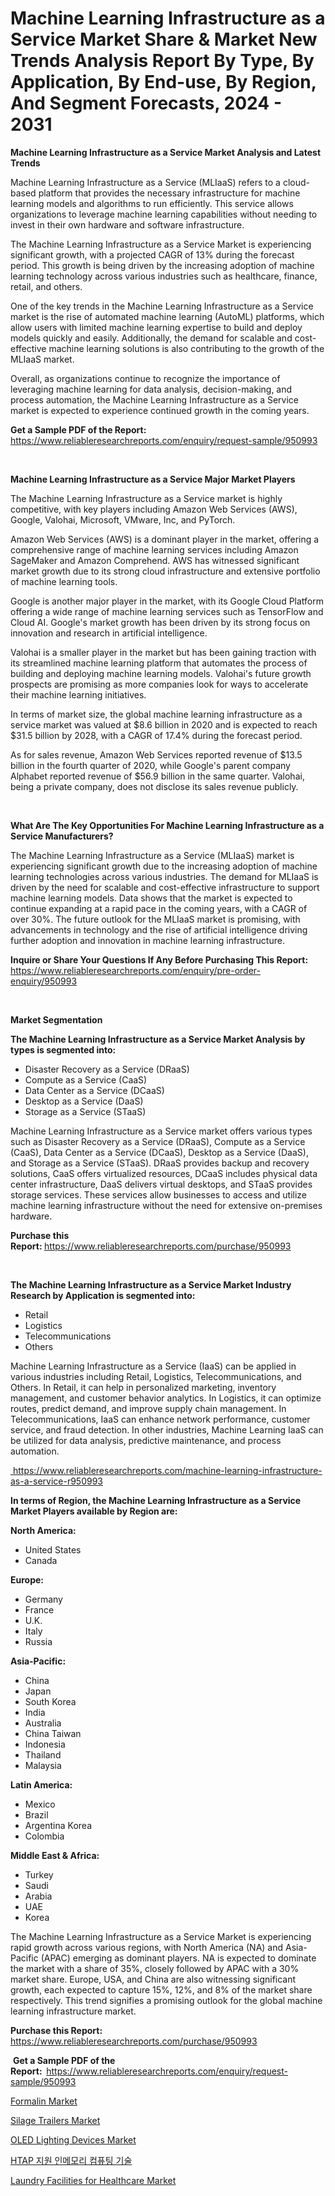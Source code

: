 <p><h1>Machine Learning Infrastructure as a Service Market Share & Market New Trends Analysis Report By Type, By Application, By End-use, By Region, And Segment Forecasts, 2024 - 2031</h1></p><p><strong>Machine Learning Infrastructure as a Service Market Analysis and Latest Trends</strong></p>
<p><p>Machine Learning Infrastructure as a Service (MLIaaS) refers to a cloud-based platform that provides the necessary infrastructure for machine learning models and algorithms to run efficiently. This service allows organizations to leverage machine learning capabilities without needing to invest in their own hardware and software infrastructure.</p><p>The Machine Learning Infrastructure as a Service Market is experiencing significant growth, with a projected CAGR of 13% during the forecast period. This growth is being driven by the increasing adoption of machine learning technology across various industries such as healthcare, finance, retail, and others.</p><p>One of the key trends in the Machine Learning Infrastructure as a Service market is the rise of automated machine learning (AutoML) platforms, which allow users with limited machine learning expertise to build and deploy models quickly and easily. Additionally, the demand for scalable and cost-effective machine learning solutions is also contributing to the growth of the MLIaaS market.</p><p>Overall, as organizations continue to recognize the importance of leveraging machine learning for data analysis, decision-making, and process automation, the Machine Learning Infrastructure as a Service market is expected to experience continued growth in the coming years.</p></p>
<p><strong>Get a Sample PDF of the Report:&nbsp;</strong> <a href="https://www.reliableresearchreports.com/enquiry/request-sample/950993">https://www.reliableresearchreports.com/enquiry/request-sample/950993</a></p>
<p>&nbsp;</p>
<p><strong>Machine Learning Infrastructure as a Service Major Market Players</strong></p>
<p><p>The Machine Learning Infrastructure as a Service market is highly competitive, with key players including Amazon Web Services (AWS), Google, Valohai, Microsoft, VMware, Inc, and PyTorch. </p><p>Amazon Web Services (AWS) is a dominant player in the market, offering a comprehensive range of machine learning services including Amazon SageMaker and Amazon Comprehend. AWS has witnessed significant market growth due to its strong cloud infrastructure and extensive portfolio of machine learning tools. </p><p>Google is another major player in the market, with its Google Cloud Platform offering a wide range of machine learning services such as TensorFlow and Cloud AI. Google's market growth has been driven by its strong focus on innovation and research in artificial intelligence. </p><p>Valohai is a smaller player in the market but has been gaining traction with its streamlined machine learning platform that automates the process of building and deploying machine learning models. Valohai's future growth prospects are promising as more companies look for ways to accelerate their machine learning initiatives. </p><p>In terms of market size, the global machine learning infrastructure as a service market was valued at $8.6 billion in 2020 and is expected to reach $31.5 billion by 2028, with a CAGR of 17.4% during the forecast period.</p><p>As for sales revenue, Amazon Web Services reported revenue of $13.5 billion in the fourth quarter of 2020, while Google's parent company Alphabet reported revenue of $56.9 billion in the same quarter. Valohai, being a private company, does not disclose its sales revenue publicly.</p></p>
<p>&nbsp;</p>
<p><strong>What Are The Key Opportunities For Machine Learning Infrastructure as a Service Manufacturers?</strong></p>
<p><p>The Machine Learning Infrastructure as a Service (MLIaaS) market is experiencing significant growth due to the increasing adoption of machine learning technologies across various industries. The demand for MLIaaS is driven by the need for scalable and cost-effective infrastructure to support machine learning models. Data shows that the market is expected to continue expanding at a rapid pace in the coming years, with a CAGR of over 30%. The future outlook for the MLIaaS market is promising, with advancements in technology and the rise of artificial intelligence driving further adoption and innovation in machine learning infrastructure.</p></p>
<p><strong>Inquire or Share Your Questions If Any Before Purchasing This Report:</strong> <a href="https://www.reliableresearchreports.com/enquiry/pre-order-enquiry/950993">https://www.reliableresearchreports.com/enquiry/pre-order-enquiry/950993</a></p>
<p>&nbsp;</p>
<p><strong>Market Segmentation</strong></p>
<p><strong>The Machine Learning Infrastructure as a Service Market Analysis by types is segmented into:</strong></p>
<p><ul><li>Disaster Recovery as a Service (DRaaS)</li><li>Compute as a Service (CaaS)</li><li>Data Center as a Service (DCaaS)</li><li>Desktop as a Service (DaaS)</li><li>Storage as a Service (STaaS)</li></ul></p>
<p><p>Machine Learning Infrastructure as a Service market offers various types such as Disaster Recovery as a Service (DRaaS), Compute as a Service (CaaS), Data Center as a Service (DCaaS), Desktop as a Service (DaaS), and Storage as a Service (STaaS). DRaaS provides backup and recovery solutions, CaaS offers virtualized resources, DCaaS includes physical data center infrastructure, DaaS delivers virtual desktops, and STaaS provides storage services. These services allow businesses to access and utilize machine learning infrastructure without the need for extensive on-premises hardware.</p></p>
<p><strong>Purchase this Report:&nbsp;</strong><a href="https://www.reliableresearchreports.com/purchase/950993">https://www.reliableresearchreports.com/purchase/950993</a></p>
<p>&nbsp;</p>
<p><strong>The Machine Learning Infrastructure as a Service Market Industry Research by Application is segmented into:</strong></p>
<p><ul><li>Retail</li><li>Logistics</li><li>Telecommunications</li><li>Others</li></ul></p>
<p><p>Machine Learning Infrastructure as a Service (IaaS) can be applied in various industries including Retail, Logistics, Telecommunications, and Others. In Retail, it can help in personalized marketing, inventory management, and customer behavior analytics. In Logistics, it can optimize routes, predict demand, and improve supply chain management. In Telecommunications, IaaS can enhance network performance, customer service, and fraud detection. In other industries, Machine Learning IaaS can be utilized for data analysis, predictive maintenance, and process automation.</p></p>
<p><a href="https://www.reliableresearchreports.com/machine-learning-infrastructure-as-a-service-r950993">&nbsp;https://www.reliableresearchreports.com/machine-learning-infrastructure-as-a-service-r950993</a></p>
<p><strong>In terms of Region, the Machine Learning Infrastructure as a Service Market Players available by Region are:</strong></p>
<p>
    <p> <strong> North America: </strong>
        <ul>
            <li>United States</li>
            <li>Canada</li>
        </ul>
        </p> 
    <p> <strong> Europe: </strong>
        <ul>
            <li>Germany</li>
            <li>France</li>
            <li>U.K.</li>
            <li>Italy</li>
            <li>Russia</li>
        </ul>
        </p> 
    <p> <strong> Asia-Pacific: </strong>
        <ul>
            <li>China</li>
            <li>Japan</li>
            <li>South Korea</li>
            <li>India</li>
            <li>Australia</li>
            <li>China Taiwan</li>
            <li>Indonesia</li>
            <li>Thailand</li>
            <li>Malaysia</li>
        </ul>
        </p> 
    <p> <strong> Latin America: </strong>
        <ul>
            <li>Mexico</li>
            <li>Brazil</li>
            <li>Argentina Korea</li>
            <li>Colombia</li>
        </ul>
        </p> 
    <p> <strong> Middle East & Africa: </strong>
        <ul>
            <li>Turkey</li>
            <li>Saudi</li>
            <li>Arabia</li>
            <li>UAE</li>
            <li>Korea</li>
        </ul>
    </p>
    </p>
<p><p>The Machine Learning Infrastructure as a Service Market is experiencing rapid growth across various regions, with North America (NA) and Asia-Pacific (APAC) emerging as dominant players. NA is expected to dominate the market with a share of 35%, closely followed by APAC with a 30% market share. Europe, USA, and China are also witnessing significant growth, each expected to capture 15%, 12%, and 8% of the market share respectively. This trend signifies a promising outlook for the global machine learning infrastructure market.</p></p>
<p><strong>Purchase this Report: </strong><a href="https://www.reliableresearchreports.com/purchase/950993">https://www.reliableresearchreports.com/purchase/950993</a></p>
<p>&nbsp;<strong>Get a Sample PDF of the Report:&nbsp;&nbsp;</strong><a href="https://www.reliableresearchreports.com/enquiry/request-sample/950993">https://www.reliableresearchreports.com/enquiry/request-sample/950993</a></p>
<p><strong></strong></p>
<p><p><a href="https://www.linkedin.com/pulse/formalin-market-size-growing-cagr-61-report-covers-analysis-0awaf?trackingId=gFk1uRs1RlWKVeQJK5udeA%3D%3D">Formalin Market</a></p><p><a href="https://medium.com/@sjdhshjc2456654/silage-trailers-market-size-share-analysis-growth-trends-forecasts-2024-2031-80d8607aa8ba">Silage Trailers Market</a></p><p><a href="https://github.com/ctanaka235/Market-Research-Report-List-1/blob/main/oled-lighting-devices-market.md">OLED Lighting Devices Market</a></p><p><a href="https://github.com/fredrickeglers/Market-Research-Report-List-4/blob/main/420044283138.md">HTAP 지원 인메모리 컴퓨팅 기술</a></p><p><a href="https://github.com/JermaineCrona2023/Market-Research-Report-List-2/blob/main/laundry-facilities-for-healthcare-market.md">Laundry Facilities for Healthcare Market</a></p></p>